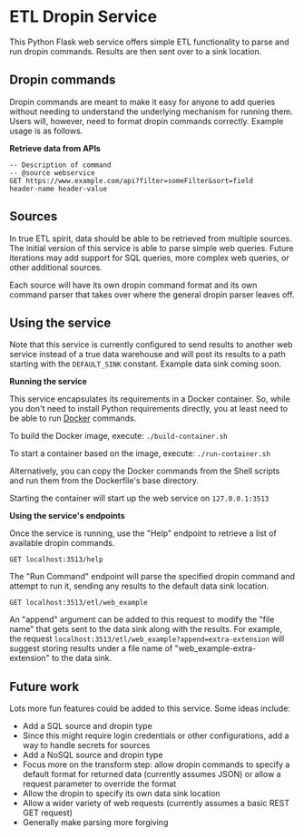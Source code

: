 # ETL Dropin Service

This Python Flask web service offers simple ETL functionality to parse and run dropin commands. Results are then sent over to a sink location.

## Dropin commands

Dropin commands are meant to make it easy for anyone to add queries without needing to understand the underlying mechanism for running them. Users will, however, need to format dropin commands correctly. Example usage is as follows.

**Retrieve data from APIs**
```
-- Description of command
-- @source webservice
GET https://www.example.com/api?filter=someFilter&sort=field
header-name header-value
```

## Sources

In true ETL spirit, data should be able to be retrieved from multiple sources. The initial version of this service is able to parse simple web queries. Future iterations may add support for SQL queries, more complex web queries, or other additional sources.

Each source will have its own dropin command format and its own command parser that takes over where the general dropin parser leaves off.

## Using the service

Note that this service is currently configured to send results to another web service instead of a true data warehouse and will post its results to a path starting with the `DEFAULT_SINK` constant. Example data sink coming soon.

**Running the service**

This service encapsulates its requirements in a Docker container. So, while you don't need to install Python requirements directly, you at least need to be able to run [Docker](https://www.docker.com/) commands.

To build the Docker image, execute:
`./build-container.sh`

To start a container based on the image, execute:
`./run-container.sh`

Alternatively, you can copy the Docker commands from the Shell scripts and run them from the Dockerfile's base directory.

Starting the container will start up the web service on `127.0.0.1:3513`

**Using the service's endpoints**

Once the service is running, use the "Help" endpoint to retrieve a list of available dropin commands.
```
GET localhost:3513/help
```

The "Run Command" endpoint will parse the specified dropin command and attempt to run it, sending any results to the default data sink location.
```
GET localhost:3513/etl/web_example
```

An "append" argument can be added to this request to modify the "file name" that gets sent to the data sink along with the results. For example, the request `localhost:3513/etl/web_example?append=extra-extension` will suggest storing results under a file name of "web_example-extra-extension" to the data sink.

## Future work

Lots more fun features could be added to this service. Some ideas include:
* Add a SQL source and dropin type
* Since this might require login credentials or other configurations, add a way to handle secrets for sources
* Add a NoSQL source and dropin type
* Focus more on the transform step: allow dropin commands to specify a default format for returned data (currently assumes JSON) or allow a request parameter to override the format
* Allow the dropin to specify its own data sink location
* Allow a wider variety of web requests (currently assumes a basic REST GET request)
* Generally make parsing more forgiving

